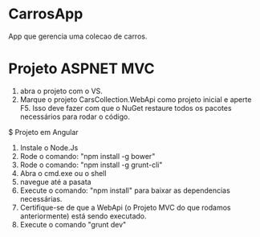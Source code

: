 # CarrosApp
App que gerencia uma colecao de carros.

# Projeto ASPNET MVC 
1. abra o projeto com o VS.
2. Marque o projeto CarsCollection.WebApi como projeto inicial e aperte F5. Isso deve fazer com que o NuGet restaure todos os pacotes necessários para rodar o código.

$ Projeto em Angular
1. Instale o Node.Js
2. Rode o comando: "npm install -g bower"
3. Rode o comando: "npm install -g grunt-cli"
4. Abra o cmd.exe ou o shell
5. navegue até a pasata
6. Execute o comando: "npm install" para baixar as dependencias necessárias.
7. Certifique-se de que a WebApi (o Projeto MVC do que rodamos anteriormente) está sendo executado.
8. Execute o comando "grunt dev"
